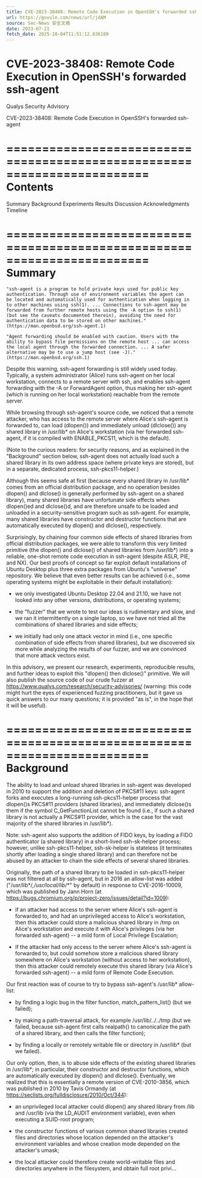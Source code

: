 ```yaml
---
title: CVE-2023-38408: Remote Code Execution in OpenSSH's forwarded ssh-agent
url: https://govuln.com/news/url/jdAM
source: Sec-News 安全文摘
date: 2023-07-21
fetch_date: 2025-10-04T11:51:12.836189
---
```


# CVE-2023-38408: Remote Code Execution in OpenSSH's forwarded ssh-agent


Qualys Security Advisory

CVE-2023-38408: Remote Code Execution in OpenSSH's forwarded ssh-agent

========================================================================
Contents
========================================================================

Summary
Background
Experiments
Results
Discussion
Acknowledgments
Timeline

========================================================================
Summary
========================================================================

    "ssh-agent is a program to hold private keys used for public key
    authentication. Through use of environment variables the agent can
    be located and automatically used for authentication when logging in
    to other machines using ssh(1). ... Connections to ssh-agent may be
    forwarded from further remote hosts using the -A option to ssh(1)
    (but see the caveats documented therein), avoiding the need for
    authentication data to be stored on other machines."
    (https://man.openbsd.org/ssh-agent.1)

    "Agent forwarding should be enabled with caution. Users with the
    ability to bypass file permissions on the remote host ... can access
    the local agent through the forwarded connection. ... A safer
    alternative may be to use a jump host (see -J)."
    (https://man.openbsd.org/ssh.1)

Despite this warning, ssh-agent forwarding is still widely used today.
Typically, a system administrator (Alice) runs ssh-agent on her local
workstation, connects to a remote server with ssh, and enables ssh-agent
forwarding with the -A or ForwardAgent option, thus making her ssh-agent
(which is running on her local workstation) reachable from the remote
server.

While browsing through ssh-agent's source code, we noticed that a remote
attacker, who has access to the remote server where Alice's ssh-agent is
forwarded to, can load (dlopen()) and immediately unload (dlclose()) any
shared library in /usr/lib* on Alice's workstation (via her forwarded
ssh-agent, if it is compiled with ENABLE_PKCS11, which is the default).

(Note to the curious readers: for security reasons, and as explained in
the "Background" section below, ssh-agent does not actually load such a
shared library in its own address space (where private keys are stored),
but in a separate, dedicated process, ssh-pkcs11-helper.)

Although this seems safe at first (because every shared library in
/usr/lib* comes from an official distribution package, and no operation
besides dlopen() and dlclose() is generally performed by ssh-agent on a
shared library), many shared libraries have unfortunate side effects
when dlopen()ed and dlclose()d, and are therefore unsafe to be loaded
and unloaded in a security-sensitive program such as ssh-agent. For
example, many shared libraries have constructor and destructor functions
that are automatically executed by dlopen() and dlclose(), respectively.

Surprisingly, by chaining four common side effects of shared libraries
from official distribution packages, we were able to transform this very
limited primitive (the dlopen() and dlclose() of shared libraries from
/usr/lib*) into a reliable, one-shot remote code execution in ssh-agent
(despite ASLR, PIE, and NX). Our best proofs of concept so far exploit
default installations of Ubuntu Desktop plus three extra packages from
Ubuntu's "universe" repository. We believe that even better results can
be achieved (i.e., some operating systems might be exploitable in their
default installation):

- we only investigated Ubuntu Desktop 22.04 and 21.10, we have not
  looked into any other versions, distributions, or operating systems;

- the "fuzzer" that we wrote to test our ideas is rudimentary and slow,
  and we ran it intermittently on a single laptop, so we have not tried
  all the combinations of shared libraries and side effects;

- we initially had only one attack vector in mind (i.e., one specific
  combination of side effects from shared libraries), but we discovered
  six more while analyzing the results of our fuzzer, and we are
  convinced that more attack vectors exist.

In this advisory, we present our research, experiments, reproducible
results, and further ideas to exploit this "dlopen() then dlclose()"
primitive. We will also publish the source code of our crude fuzzer at
https://www.qualys.com/research/security-advisories/ (warning: this code
might hurt the eyes of experienced fuzzing practitioners, but it gave us
quick answers to our many questions; it is provided "as is", in the hope
that it will be useful).

========================================================================
Background
========================================================================

The ability to load and unload shared libraries in ssh-agent was
developed in 2010 to support the addition and deletion of PKCS#11 keys:
ssh-agent forks and executes a long-running ssh-pkcs11-helper process
that dlopen()s PKCS#11 providers (shared libraries), and immediately
dlclose()s them if the symbol C_GetFunctionList cannot be found (i.e.,
if such a shared library is not actually a PKCS#11 provider, which is
the case for the vast majority of the shared libraries in /usr/lib*).

Note: ssh-agent also supports the addition of FIDO keys, by loading a
FIDO authenticator (a shared library) in a short-lived ssh-sk-helper
process; however, unlike ssh-pkcs11-helper, ssh-sk-helper is stateless
(it terminates shortly after loading a single shared library) and can
therefore not be abused by an attacker to chain the side effects of
several shared libraries.

Originally, the path of a shared library to be loaded in
ssh-pkcs11-helper was not filtered at all by ssh-agent, but in 2016 an
allow-list was added ("/usr/lib*/*,/usr/local/lib*/*" by default) in
response to CVE-2016-10009, which was published by Jann Horn (at
https://bugs.chromium.org/p/project-zero/issues/detail?id=1009):

- if an attacker had access to the server where Alice's ssh-agent is
  forwarded to, and had an unprivileged access to Alice's workstation,
  then this attacker could store a malicious shared library in /tmp on
  Alice's workstation and execute it with Alice's privileges (via her
  forwarded ssh-agent) -- a mild form of Local Privilege Escalation;

- if the attacker had only access to the server where Alice's ssh-agent
  is forwarded to, but could somehow store a malicious shared library
  somewhere on Alice's workstation (without access to her workstation),
  then this attacker could remotely execute this shared library (via
  Alice's forwarded ssh-agent) -- a mild form of Remote Code Execution.

Our first reaction was of course to try to bypass ssh-agent's /usr/lib*
allow-list:

- by finding a logic bug in the filter function, match_pattern_list()
  (but we failed);

- by making a path-traversal attack, for example /usr/lib/../../tmp (but
  we failed, because ssh-agent first calls realpath() to canonicalize
  the path of a shared library, and then calls the filter function);

- by finding a locally or remotely writable file or directory in
  /usr/lib* (but we failed).

Our only option, then, is to abuse side effects of the existing shared
libraries in /usr/lib*; in particular, their constructor and destructor
functions, which are automatically executed by dlopen() and dlclose().
Eventually, we realized that this is essentially a remote version of
CVE-2010-3856, which was published in 2010 by Tavis Ormandy (at
https://seclists.org/fulldisclosure/2010/Oct/344):

- an unprivileged local attacker could dlopen() any shared library from
  /lib and /usr/lib (via the LD_AUDIT environment variable), even when
  executing a SUID-root program;

- the constructor functions of various common shared libraries created
  files and directories whose location depended on the attacker's
  environment variables and whose creation mode depended on the
  attacker's umask;

- the local attacker could therefore create world-writable files and
  directories anywhere in the filesystem, and obtain full root
  privi...
